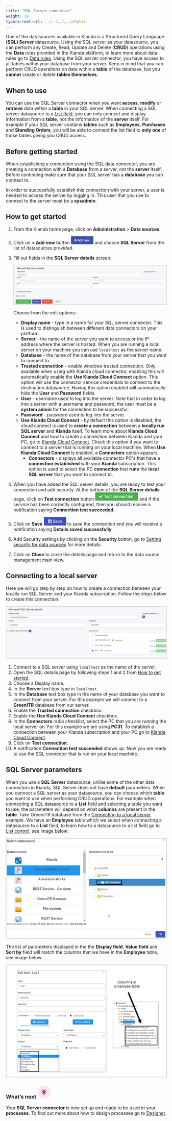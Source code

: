 ```yaml
---
title: "SQL Server connector"
weight: 19
typora-root-url: ..\..\..\..\static
---
```


One of the datasources available in Kianda is a Structured Query Language **(SQL) Server** datasource. Using the SQL server as your datasource, you can perform any Create, Read, Update and Delete (**CRUD**) operations using the **Data** rules provided in the Kianda platform, to learn more about data rules go to [Data rules](/docs/platform/rules/data/). Using the SQL server connector, you have access to all tables within your database from your server. Keep in mind that you can perform CRUD operations on data within a **table** of the database, but you **cannot** create or delete **tables themselves**.

## When to use

You can use the SQL Server connector when you want **access**, **modify** or **retrieve** data within a **table** in your SQL server. When connecting a SQL server datasource to a [List field](/docs/platform/controls/input/list/), you can only connect and display information from a **table**, not the information of the **server** itself. For example if your SQL server contains **tables** such as **Employees**, **Purchases** and **Standing Orders**, you will be able to connect the list field to **only one** of those tables giving you CRUD access.

## Before getting started

When establishing a connection using the SQL data connector, you are creating a connection with a **Database** from a server, not the **server** itself. Before continuing make sure that your SQL server has a **database** you can connect to.

In order to successfully establish this connection with your server, a user is needed to access the server by logging in. This user that you use to connect to the server must be a **sysadmin**.

## How to get started

1. From the Kianda home page, click on **Administration** > **Data sources**.

2. Click on **+ Add new** button ![Add new data connector button](/images/addnew.png) and choose **SQL Server** from the list of datasources provided.

3. Fill out fields in the **SQL Server details** screen.

   ![SQL Server details page](/images/sql-server-details.jpg)

   Choose from the edit options:

   - **Display name** - type in a name for your SQL server connector. This is used to distinguish between different data connectors on your platform.
   - **Server** - the name of the server you want to access or the IP address where the server is hosted. When you are running a local server on your machine you can use `localhost` as the server name.
   - **Database** - the name of the database from your server that you want to connect to.
   - **Trusted connection** - enable windows trusted connection. Only available when using with Kianda cloud connector, enabling this will automatically enable the **Use Kianda Cloud Connect** option. This option will use the connector service credentials to connect to the destination datasource. Having this option enabled will automatically hide the **User** and **Password** fields.
   - **User** - username used to log into the server. Note that in order to log into a server with a username and password, the user must be a **system admin** for the connection to be successful.
   - **Password** - password used to log into the server.
   - **Use Kianda Cloud Connect** - by default this option is disabled, the cloud connect is used to **create a connection** between a **locally run SQL server** and **Kianda** itself. To learn more about **Kianda Cloud Connect** and how to create a connection between Kianda and your PC, go to [Kianda Cloud Connect](/docs/platform/connectors/kianda-cloud-connect/). Check this option if you want to connect to a server that is running on your local machine. When **Use Kianda Cloud Connect** is enabled, a **Connectors** option appears.
     - **Connectors** - displays all available connector PC's that have a **connection established** with your **Kianda** subscription. This option is used to select the PC **connection** that **runs** the **local SQL server** that you want to connect to.

4. When you have added the SQL server details, you are ready to test your connection and add security. At the bottom of the **SQL Server details** page, click on **Test connection** button ![Test connection for REST Service](/images/test-connection.jpg) and if the service has been correctly configured, then you should receive a notification saying **Connection test succeeded**.

5. Click on **Save** ![Save connection button](/images/save-connection.jpg) to save the connection and you will receive a notification saying **Details saved successfully**.

6. Add Security settings by clicking on the **Security** button, go to [Setting security for data sources](/docs/platform/connectors/#setting-security-for-data-sources) for more details.

7. Click on **Close** to close the details page and return to the data source management main view.



## Connecting to a local server

Here we will go step by step on how to create a connection between your locally run SQL Server and your Kianda subscription. Follow the steps below to create this connection:

![Test connection for REST Service](/images/sql-server-example.jpg)

1. Connect to a SQL server using `localhost` as the name of the server.
2. Open the SQL details page by following steps 1 and 2 from [How to get started](/docs/platform/connectors/sql-server/#how-to-get-started).
3. Choose a Display name.
4. In the **Server** text box type in `localhost`.
5. In the **Database** text box type in the name of your database you want to connect from your server. For this example we will connect to a **GreenITR** database from our server. 
6. Enable the **Trusted connection** checkbox.
7. Enable the **Use Kianda Cloud Connect** checkbox.
8. In the **Connectors** radio checklist, select the PC that you are running the local server on. For this example we are using **PC31**. To establish a connection between your Kianda subscription and your PC go to [Kianda Cloud Connect](/docs/platform/connectors/kianda-cloud-connect/).
9. Click on **Test connection**.
10. A notification **Connection test succeeded** shows up. Now you are ready to use the SQL connector that is run on your local machine.

## SQL Server parameters

When you use a **SQL Server** datasource, unlike some of the other data connectors in Kianda, SQL Server does not have **default** parameters. When you connect a SQL server as your datasource, you can choose which **table** you want to use when performing CRUD operations. For example when connecting a SQL datasource to a **List** field and selecting a table you want to use, the parameters will depend on what **columns** are present in the **table**. Take GreenITR database from the [Connecting to a local server](/docs/platform/connectors/sql-server/#connecting-to-a-local-server) example. We have an **Employee** table which we select when connecting a datasource to a **List** field, to learn how to a datasource to a list field go to [List control](/docs/platform/controls/input/list/), see image below:

![Connecting employee table to list field](/images/sql-server-employee.jpg)

The list of parameters displayed in the the **Display field**, **Value field** and **Sort by** field will match the columns that we have in the **Employee** table, see image below:

![columns in a table](/images/sql-server-columns.jpg)

### What’s next ![Idea icon](/images/18.png)

Your **SQL Server connector** is now set up and ready to be used in your **processes**. To find out more about how to design processes go to [Designer](/docs/platform/application-designer/designer/).
